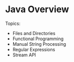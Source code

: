 # Java Overview
Topics:
* Files and Directories
* Functional Programming
* Manual String Processing
* Regular Expressions
* Stream API
